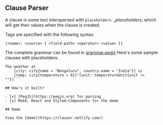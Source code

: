 ## Clause Parser

A clause is some text interspersed with `placeholders`. __placeholders_, which will get 
their values when the clause is created. 

Tags are specified with the following syntax:

```text
[<name>: <source> { <field-path> <operator> <value> }]
```

The complete grammar can be found in [grammar.pegjs](src/clause/parser/grammar.pegjs)
Here's some sample clauses with placeholders:

```text
The weather at 
    [city: city{name = "Bengaluru", country.name = "India"}] is 
    [temp: city{temperature > 0}]°[unit: temperatureUnit{unit != ""}]```

## How's it built?

- [x] [PegJS](https://pegjs.org) for parsing
- [x] MobX, React and Styled-Components for the demo

## Demo 

View the [demo](https://clauser.netlify.com/)
